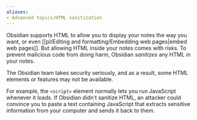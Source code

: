 ```yaml
---
aliases:
- Advanced topics/HTML sanitization
---
```


Obsidian supports HTML to allow you to display your notes the way you want, or even [[pl/Editing and formatting/Embedding web pages|embed web pages]]. But allowing HTML inside your notes comes with risks. To prevent malicious code from doing harm, Obsidian _sanitizes_ any HTML in your notes.

The Obsidian team takes security seriously, and as a result, some HTML elements or features may not be available.

For example, the `<script>` element normally lets you run JavaScript whenever it loads. If Obsidian didn't sanitize HTML, an attacker could convince you to paste a text containing JavaScript that extracts sensitive information from your computer and sends it back to them.
